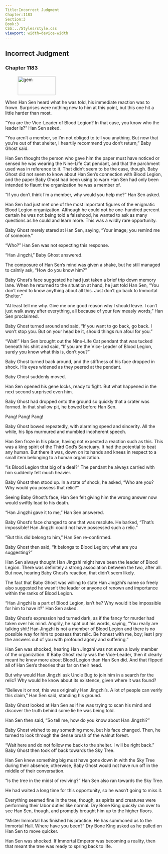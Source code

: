 ```yaml
---
Title:Incorrect Judgment 
Chapter:1183 
Section:3 
Book:3 
CSS:../Styles/style.css 
viewport: width=device-width
---
```

  
## Incorrect Judgment
### Chapter 1183
  
<figure>
	<img src="../Images/gem.gif" alt="gem" id="gem" width="120" height="60" />
</figure>
  

  
When Han Sen heard what he was told, his immediate reaction was to frown. Surprises were nothing new to him at this point, but this one hit a little harder than most.

“You are the Vice-Leader of Blood Legion? In that case, you know who the leader is?” Han Sen asked.

“You aren’t a member, so I’m not obliged to tell you anything. But now that you’re out of that shelter, I heartily recommend you don’t return,” Baby Ghost said.

Han Sen thought the person who gave him the paper must have noticed or sensed he was wearing the Nine-Life Cat pendant, and that the parchment used was in reference to it. That didn’t seem to be the case, though. Baby Ghost did not seem to know about Han Sen’s connection with Blood Legion, and the paper Baby Ghost had been using to warn Han Sen had only been intended to flaunt the organization he was a member of.

“If you don’t think I’m a member, why would you help me?” Han Sen asked.

Han Sen had just met one of the most important figures of the enigmatic Blood Legion organization. Although he could not be one-hundred percent certain he was not being told a falsehood, he wanted to ask as many questions as he could and learn more. This was a wildly rare opportunity.

Baby Ghost merely stared at Han Sen, saying, “Your image; you remind me of someone.”

“Who?” Han Sen was not expecting this response.

“Han Jingzhi,” Baby Ghost answered.

The composure of Han Sen’s mind was given a shake, but he still managed to calmly ask, “How do you know him?”

Baby Ghost’s face suggested he had just taken a brief trip down memory lane. When he returned to the situation at hand, he just told Han Sen, “You don’t need to know anything about all this. Just don’t go back to Immortal Shelter.”

“At least tell me why. Give me one good reason why I should leave. I can’t just walk away after everything, all because of your few measly words,” Han Sen proclaimed.

Baby Ghost turned around and said, “If you want to go back, go back. I won’t stop you. But on your head be it, should things run afoul for you.”

“Wait!” Han Sen brought out the Nine-Life Cat pendant that was tucked beneath his shirt and said, “If you are the Vice-Leader of Blood Legion, surely you know what this is, don’t you?”

Baby Ghost turned back around, and the stiffness of his face dropped in shock. His eyes widened as they peered at the pendant.

Baby Ghost suddenly moved.

Han Sen opened his gene locks, ready to fight. But what happened in the next second surprised even him.

Baby Ghost had dropped onto the ground so quickly that a crater was formed. In that shallow pit, he bowed before Han Sen.

Pang! Pang! Pang!

Baby Ghost bowed repeatedly, with alarming speed and sincerity. All the while, his lips murmured and mumbled incoherent speech.

Han Sen froze in his place, having not expected a reaction such as this. This was a king spirit of the Third God’s Sanctuary. It had the potential to beat any human. But there it was, down on its hands and knees in respect to a small item belonging to a human organization.

“Is Blood Legion that big of a deal?” The pendant he always carried with him suddenly felt much heavier.

Baby Ghost then stood up. In a state of shock, he asked, “Who are you? Why would you possess that relic?”

Seeing Baby Ghost’s face, Han Sen felt giving him the wrong answer now would swiftly lead to his death.

“Han Jingzhi gave it to me,” Han Sen answered.

Baby Ghost’s face changed to one that was resolute. He barked, “That’s impossible! Han Jingzhi could not have possessed such a relic.”

“But this did belong to him,” Han Sen re-confirmed.

Baby Ghost then said, “It belongs to Blood Legion; what are you suggesting?”

Han Sen always thought Han Jingzhi might have been the leader of Blood Legion. There was definitely a strong association between the two, after all. But now, hearing Baby Ghost’s reaction, that didn’t seem likely.

The fact that Baby Ghost was willing to state Han Jingzhi’s name so freely also suggested he wasn’t the leader or anyone of renown and importance within the ranks of Blood Legion.

“Han Jingzhi is a part of Blood Legion, isn’t he? Why would it be impossible for him to have it?” Han Sen asked.

Baby Ghost’s expression had turned dark, as if the fancy for murder had taken over his mind. Angrily, he spat out his words, saying, “You really are talking shit! Han Jingzhi is not a member of Blood Legion and there is no possible way for him to possess that relic. Be honest with me, boy; lest I pry the answers out of you with profound agony and suffering.”

Han Sen was shocked, hearing Han Jingzhi was not even a lowly member of the organization. If Baby Ghost really was the Vice-Leader, then it clearly meant he knew more about Blood Legion than Han Sen did. And that flipped all of Han Sen’s theories thus far on their head.

But why would Han Jingzhi ask Uncle Bug to join him in a search for the relic? Why would he know about its existence, given where it was found?

“Believe it or not, this was originally Han Jingzhi’s. A lot of people can verify this claim,” Han Sen said, standing his ground.

Baby Ghost looked at Han Sen as if he was trying to scan his mind and discover the truth behind some lie he was being told.

Han Sen then said, “So tell me, how do you know about Han Jingzhi?”

Baby Ghost wished to say something more, but his face changed. Then, he turned to look through the dense brush of the walnut forest.

“Wait here and do not follow me back to the shelter. I will be right back.” Baby Ghost then took off back towards the Sky Tree.

Han Sen knew something big must have gone down in with the Sky Tree during their absence; otherwise, Baby Ghost would not have run off in the middle of their conversation.

“Is the tree in the midst of reviving?” Han Sen also ran towards the Sky Tree.

He had waited a long time for this opportunity, so he wasn’t going to miss it.

Everything seemed fine in the tree, though, as spirits and creatures were performing their labor duties like normal. Dry Bone King quickly ran over to see Han Sen, though, and promptly brought him up to the higher floors.

“Mister Immortal has finished his practice. He has summoned us to the Immortal Hall. Where have you been?” Dry Bone King asked as he pulled on Han Sen to move quicker.

Han Sen was shocked. If Immortal Emperor was becoming a reality, then that meant the tree was ready to spring back to life.